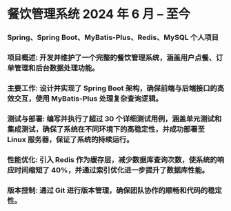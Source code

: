 # 餐饮管理系统 2024 年 6 月 – 至今
### Spring、Spring Boot、MyBatis-Plus、Redis、MySQL 个人项目
### 项目概述: 开发并维护了一个完整的餐饮管理系统，涵盖用户点餐、订单管理和后台数据处理功能。
### 主要工作: 设计并实现了 Spring Boot 架构，确保前端与后端接口的高效交互，使用 MyBatis-Plus 处理复杂查询逻辑。
### 测试与部署: 编写并执行了超过 30 个详细测试用例，涵盖单元测试和集成测试，确保了系统在不同环境下的高稳定性，并成功部署至 Linux 服务器，保证了系统的持续运行。
### 性能优化: 引入 Redis 作为缓存层，减少数据库查询次数，使系统的响应时间缩短了 40%，并通过索引优化进一步提升了数据库性能。
### 版本控制: 通过 Git 进行版本管理，确保团队协作的顺畅和代码的稳定性。
